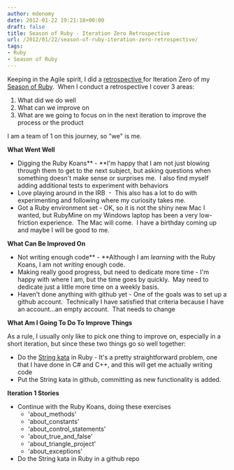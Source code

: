 ```yaml
---
author: mdenomy
date: 2012-01-22 19:21:18+00:00
draft: false
title: Season of Ruby - Iteration Zero Retrospective
url: /2012/01/22/season-of-ruby-iteration-zero-retrospective/
tags:
- Ruby
- Season of Ruby
---
```


Keeping in the Agile spirit, I did a [retrospective ](http://mdenomy.wordpress.com/2008/10/02/project-retrospective/)for Iteration Zero of my [Season of Ruby](http://mdenomy.wordpress.com/category/season-of-ruby/).  When I conduct a retrospective I cover 3 areas:

1. What did we do well
2. What can we improve on
3. What are we going to focus on in the next iteration to improve the process or the product

I am a team of 1 on this journey, so "we" is me.

**What Went Well**

* Digging the Ruby Koans** - **I'm happy that I am not just blowing through them to get to the next subject, but asking questions when something doesn't make sense or surprises me.  I also find myself adding additional tests to experiment with behaviors
* Love playing around in the IRB  -  This also has a lot to do with experimenting and following where my curiosity takes me.
* Got a Ruby environment set - OK, so it is not the shiny new Mac I wanted, but RubyMine on my Windows laptop has been a very low-friction experience.  The Mac will come.  I have a birthday coming up and maybe I will be good to me.

**What Can Be Improved On**

* Not writing enough code** - **Although I am _learning_ with the Ruby Koans, I am not _writing_ enough code.
* Making really good progress, but need to dedicate more time - I'm happy with where I am, but the time goes by quickly.  May need to dedicate just a little more time on a weekly basis.
* Haven't done anything with github yet - One of the goals was to set up a github account.  Technically I have satisfied that criteria because I have an account...an empty account.  That needs to change


**What Am I Going To Do To Improve Things**

As a rule, I usually only like to pick one thing to improve on, especially in a short iteration, but since these two things go so well together:

* Do the [String kata](http://osherove.com/tdd-kata-1/) in Ruby - It's a pretty straightforward problem, one that I have done in C# and C++, and this will get me actually writing code
* Put the String kata in github, committing as new functionality is added.

**Iteration 1 Stories**

* Continue with the Ruby Koans, doing these exercises
	* 'about_methods'
	* 'about_constants'
	* 'about_control_statements'
	* 'about_true_and_false'
	* 'about_triangle_project'
	* 'about_exceptions'
* Do the String kata in Ruby in a github repo


